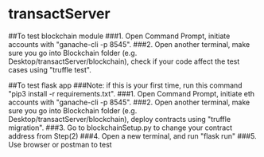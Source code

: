 # transactServer

##To test blockchain module
###1. Open Command Prompt, initiate accounts with "ganache-cli -p 8545".
###2. Open another terminal, make sure you go into Blockchain folder (e.g. Desktop/transactServer/blockchain), check if your code affect the test cases using "truffle test". 

##To test flask app
###Note: if this is your first time, run this command "pip3 install -r requirements.txt".
###1. Open Command Prompt, initiate eth accounts with "ganache-cli -p 8545".
###2. Open another terminal, make sure you go into Blockchain folder (e.g. Desktop/transactServer/blockchain), deploy contracts using "truffle migration".
###3. Go to blockchainSetup.py to change your contract address from Step(2)
###4. Open a new terminal, and run "flask run"
###5. Use browser or postman to test